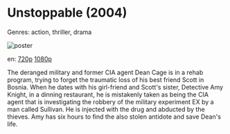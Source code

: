 # Unstoppable (2004)

Genres: action, thriller, drama

![poster](http://image.tmdb.org/t/p/w500/2IGu2f9ItfMuXfM8TuPUizBot1j.jpg)

en:
  [720p](magnet:?xt=urn:btih:E7B73C7AEABCCC92A561AE0192CA4208405C5DA1&tr=udp://glotorrents.pw:6969/announce&tr=udp://tracker.opentrackr.org:1337/announce&tr=udp://torrent.gresille.org:80/announce&tr=udp://tracker.openbittorrent.com:80&tr=udp://tracker.coppersurfer.tk:6969&tr=udp://tracker.leechers-paradise.org:6969&tr=udp://p4p.arenabg.ch:1337&tr=udp://tracker.internetwarriors.net:1337)
  [1080p](magnet:?xt=urn:btih:F2D8FB64A97C415EBF4EF64A675BA57C156EB449&tr=udp://glotorrents.pw:6969/announce&tr=udp://tracker.opentrackr.org:1337/announce&tr=udp://torrent.gresille.org:80/announce&tr=udp://tracker.openbittorrent.com:80&tr=udp://tracker.coppersurfer.tk:6969&tr=udp://tracker.leechers-paradise.org:6969&tr=udp://p4p.arenabg.ch:1337&tr=udp://tracker.internetwarriors.net:1337)
  


The deranged military and former CIA agent Dean Cage is in a rehab program, trying to forget the traumatic loss of his best friend Scott in Bosnia. When he dates with his girl-friend and Scott's sister, Detective Amy Knight, in a dinning restaurant, he is mistakenly taken as being the CIA agent that is investigating the robbery of the military experiment EX by a man called Sullivan. He is injected with the drug and abducted by the thieves. Amy has six hours to find the also stolen antidote and save Dean's life.